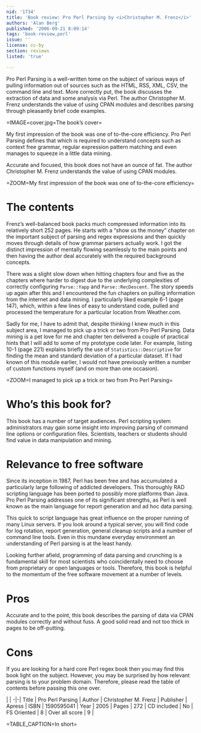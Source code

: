 ```yaml
---
nid: '1734'
title: 'Book review: Pro Perl Parsing by <i>Christopher M. Frenz</i>'
authors: 'Alan Berg'
published: '2006-09-21 8:09:14'
tags: 'book-review,perl'
issue: ''
license: cc-by
section: reviews
listed: 'true'

---
```

Pro Perl Parsing is a well-written tome on the subject of various ways of pulling information out of sources such as the HTML, RSS, XML, CSV, the command line and text. More correctly put, the book discusses the extraction of data and some analysis via Perl. The author Christopher M. Frenz understands the value of using CPAN modules and describes parsing through pleasantly brief code examples.


=IMAGE=cover.jpg=The book’s cover=

My first impression of the book was one of to-the-core efficiency. Pro Perl Parsing defines that which is required to understand concepts such as context free grammar, regular expression pattern matching and even manages to squeeze in a little data mining.

Accurate and focused, this book does not have an ounce of fat. The author Christopher M. Frenz understands the value of using CPAN modules.


=ZOOM=My first impression of the book was one of to-the-core efficiency=


# The contents

Frenz’s well-balanced book packs much compressed information into its relatively short 252 pages. He starts with a “show us the money” chapter on the important subject of parsing and regex expressions and then quickly moves through details of how grammar parsers actually work. I got the distinct impression of mentally flowing seamlessly to the main points and then having the author deal accurately with the required background concepts.

There was a slight slow down when hitting chapters four and five as the chapters where harder to digest due to the underlying complexities of correctly configuring `Parse::Yapp` and `Parse::RecDescent`. The story speeds up again after this and I encountered the fun chapters on pulling information from the internet and data mining. I particularly liked example 6-1 (page 147), which, within a few lines of easy to understand code, pulled and processed the temperature for a particular location from Weather.com.

Sadly for me, I have to admit that, despite thinking I knew much in this subject area, I managed to pick up a trick or two from Pro Perl Parsing. Data mining is a pet love for me and chapter ten delivered a couple of practical hints that I will add to some of my prototype code later. For example, listing 10-1 (page 221) explains briefly the use of `Statistics::Descriptive` for finding the mean and standard deviation of a particular dataset. If I had known of this module earlier, I would not have previously written a number of custom functions myself (and on more than one occasion).


=ZOOM=I managed to pick up a trick or two from Pro Perl Parsing=


# Who’s this book for?

This book has a number of target audiences. Perl scripting system administrators may gain some insight into improving parsing of command line options or configuration files. Scientists, teachers or students should find value in data manipulation and mining.


# Relevance to free software

Since its inception in 1987, Perl has been free and has accumulated a particularly large following of addicted developers. This thoroughly RAD scripting language has been ported to possibly more platforms than Java. Pro Perl Parsing addresses one of its significant strengths, as Perl is well known as the main language for report generation and ad hoc data parsing.

This quick to script language has great influence on the proper running of many Linux servers. If you look around a typical server, you will find code for log rotation, report generation, general cleanup scripts and a number of command line tools. Even in this mundane everyday environment an understanding of Perl parsing is at the least handy.

Looking further afield, programming of data parsing and crunching is a fundamental skill for most scientists who coincidentally need to choose from proprietary or open languages or tools. Therefore, this book is helpful to the momentum of the free software movement at a number of levels.


# Pros

Accurate and to the point, this book describes the parsing of data via CPAN modules correctly and without fuss. A good solid read and not too thick in pages to be off-putting.


# Cons

If you are looking for a hard core Perl regex book then you may find this book light on the subject. However, you may be surprised by how relevant parsing is to your problem domain. Therefore, please read the table of contents before passing this one over.


 | |
-|-|
Title | Pro Perl Parsing | 
Author | Christopher M. Frenz | 
Publisher | Apress | 
ISBN | 1590595041 | 
Year | 2005 | 
Pages | 272 | 
CD included | No | 
FS Oriented | 8 | 
Over all score | 9 | 

=TABLE_CAPTION=In short=


